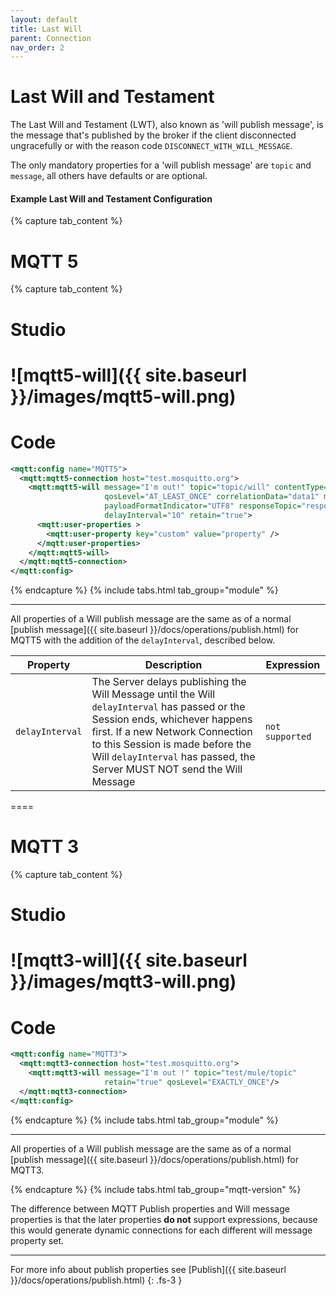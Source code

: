 ```yaml
---
layout: default
title: Last Will
parent: Connection
nav_order: 2
---
```


# Last Will and Testament

The Last Will and Testament (LWT), also known as 'will publish message', is the message that's published by the broker if the client disconnected ungracefully or with the reason code `DISCONNECT_WITH_WILL_MESSAGE`.

The only mandatory properties for a 'will publish message' are `topic` and `message`, all others have defaults or are optional.

#### Example Last Will and Testament Configuration
{% capture tab_content %}

MQTT 5
===

  {% capture tab_content %}
  
  Studio
  ===
![mqtt5-will]({{ site.baseurl }}/images/mqtt5-will.png)
  ====

  Code
  ===

```xml
<mqtt:config name="MQTT5">
  <mqtt:mqtt5-connection host="test.mosquitto.org">
    <mqtt:mqtt5-will message="I'm out!" topic="topic/will" contentType="text/plain" 
                     qosLevel="AT_LEAST_ONCE" correlationData="data1" messageExpiryInterval="30"
                     payloadFormatIndicator="UTF8" responseTopic="response/topic" 
                     delayInterval="10" retain="true">
      <mqtt:user-properties >
        <mqtt:user-property key="custom" value="property" />
      </mqtt:user-properties>
    </mqtt:mqtt5-will>
  </mqtt:mqtt5-connection>
</mqtt:config>
```

  {% endcapture %}
  {% include tabs.html tab_group="module" %}

---

All properties of a Will publish message are the same as of a normal [publish message]({{ site.baseurl }}/docs/operations/publish.html) for MQTT5 with the 
addition of the `delayInterval`, described below.

| Property | Description | Expression |
| ----------- | ----------- | ------- |
| `delayInterval` | The Server delays publishing the Will Message until the Will `delayInterval` has passed or the Session ends, whichever happens first. If a new Network Connection to this Session is made before the Will `delayInterval` has passed, the Server MUST NOT send the Will Message | `not supported` |

====

MQTT 3
===

  {% capture tab_content %}
  
  Studio
  ===
![mqtt3-will]({{ site.baseurl }}/images/mqtt3-will.png)
  ====

  Code
  ===

```xml
<mqtt:config name="MQTT3">
  <mqtt:mqtt3-connection host="test.mosquitto.org">
    <mqtt:mqtt3-will message="I'm out !" topic="test/mule/topic" 
                     retain="true" qosLevel="EXACTLY_ONCE"/>
  </mqtt:mqtt3-connection>
</mqtt:config>
```

  {% endcapture %}
  {% include tabs.html tab_group="module" %}

---

All properties of a Will publish message are the same as of a normal [publish message]({{ site.baseurl }}/docs/operations/publish.html) for MQTT3.

{% endcapture %}
{% include tabs.html tab_group="mqtt-version" %}

The difference between MQTT Publish properties and Will message properties is that the later properties **do not** support expressions, because this would generate dynamic connections for each different will message property set.

---

For more info about publish properties see [Publish]({{ site.baseurl }}/docs/operations/publish.html)
{: .fs-3 }
